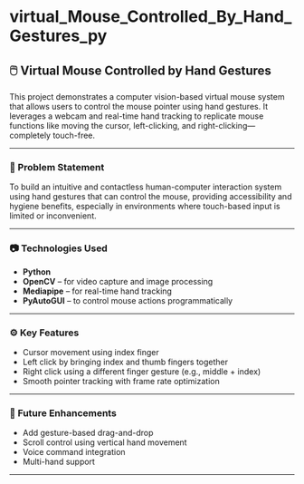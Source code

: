 # virtual_Mouse_Controlled_By_Hand_Gestures_py



## 🖱️ Virtual Mouse Controlled by Hand Gestures

This project demonstrates a computer vision-based virtual mouse system that allows users to control the mouse pointer using hand gestures. It leverages a webcam and real-time hand tracking to replicate mouse functions like moving the cursor, left-clicking, and right-clicking—completely touch-free.

---

### 📌 Problem Statement

To build an intuitive and contactless human-computer interaction system using hand gestures that can control the mouse, providing accessibility and hygiene benefits, especially in environments where touch-based input is limited or inconvenient.

---

### 📷 Technologies Used

* **Python**
* **OpenCV** – for video capture and image processing
* **Mediapipe** – for real-time hand tracking
* **PyAutoGUI** – to control mouse actions programmatically

---

### ⚙️ Key Features

* Cursor movement using index finger
* Left click by bringing index and thumb fingers together
* Right click using a different finger gesture (e.g., middle + index)
* Smooth pointer tracking with frame rate optimization

---

### 🧪 Future Enhancements

* Add gesture-based drag-and-drop
* Scroll control using vertical hand movement
* Voice command integration
* Multi-hand support

---


